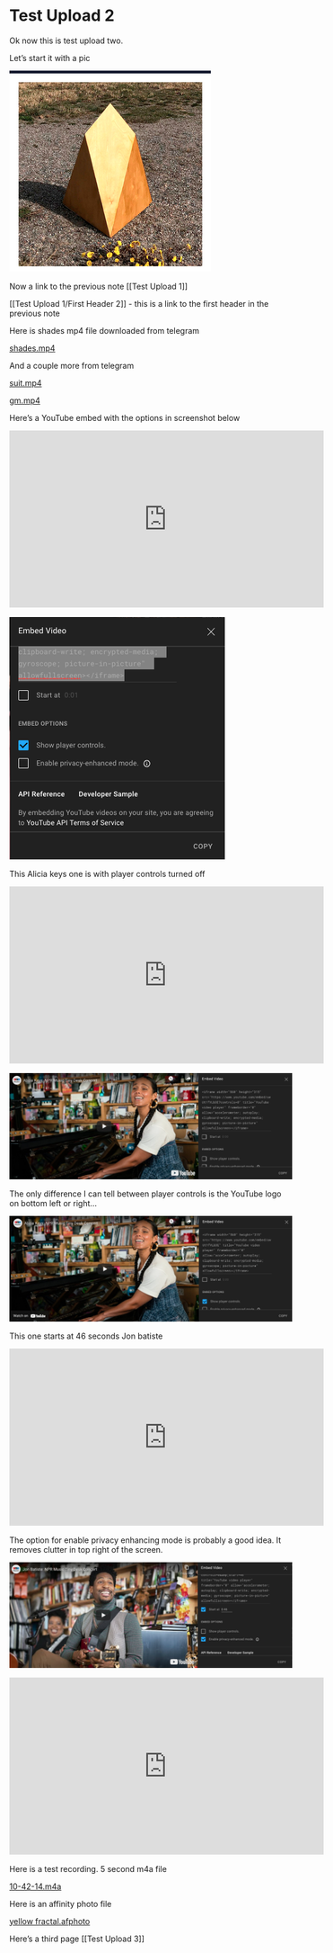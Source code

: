 # Test Upload 2


Ok now this is test upload two.

Let’s start it with a pic

![](Test%20Upload%202/F374DD5E-5332-4BA9-BCBC-75B5BD813DD1.png)

Now a link to the previous note [[Test Upload 1]]


[[Test Upload 1/First Header 2]] - this is a link to the first header in the previous note





Here is shades mp4 file downloaded from telegram

<a href='shades.mp4'>shades.mp4</a>

And a couple more from telegram 

<a href='suit.mp4'>suit.mp4</a>


<a href='gm.mp4'>gm.mp4</a>



Here’s a YouTube embed with the options in screenshot below

<iframe width="560" height="315" src="https://www.youtube.com/embed/DT5RAoXVXE4" title="YouTube video player" frameborder="0" allow="accelerometer; autoplay; clipboard-write; encrypted-media; gyroscope; picture-in-picture" allowfullscreen></iframe>


![](Test%20Upload%202/0F4B0623-8AEC-4116-AB4C-E5BC96624EA3.png)



This Alicia keys one is with player controls turned off

<iframe width="560" height="315" src="https://www.youtube.com/embed/uwUt1fVLb3E?controls=0" title="YouTube video player" frameborder="0" allow="accelerometer; autoplay; clipboard-write; encrypted-media; gyroscope; picture-in-picture" allowfullscreen></iframe>

![](Test%20Upload%202/9D56C8AC-C446-499D-B955-4EE485950A5C.png)

The only difference I can tell between player controls is the YouTube logo on bottom left or right…

![](Test%20Upload%202/34354072-22A6-4015-A945-32B5F1DE7777.png)


This one starts at 46 seconds Jon batiste

<iframe width="560" height="315" src="https://www.youtube.com/embed/ze4xcmBFvaE?start=46" title="YouTube video player" frameborder="0" allow="accelerometer; autoplay; clipboard-write; encrypted-media; gyroscope; picture-in-picture" allowfullscreen></iframe>




The option for enable privacy enhancing mode is probably a good idea. It removes clutter in top right of the screen.

![](Test%20Upload%202/0B679BF4-5816-464F-88E2-61DA3010693E.png)






<iframe width="560" height="315" src="https://www.youtube-nocookie.com/embed/ze4xcmBFvaE?controls=0&amp;start=46" title="YouTube video player" frameborder="0" allow="accelerometer; autoplay; clipboard-write; encrypted-media; gyroscope; picture-in-picture" allowfullscreen></iframe>



Here is a test recording. 5 second m4a file


<a href='10-42-14.m4a'>10-42-14.m4a</a>




Here is an affinity photo file

<a href='yellow%20fractal.afphoto'>yellow fractal.afphoto</a>




Here’s a third page [[Test Upload 3]]

